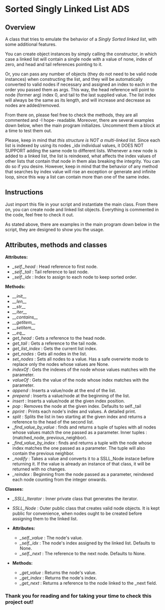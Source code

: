 Sorted Singly Linked List ADS
==================================

Overview
----------------------------------

A class that tries to emulate the behavior of a _Singly Sorted linked list_, with some additional features.

You can create object instances by simply calling the constructor, in which case a linked list will contain a single node with a value of none, index of zero, and head and tail references pointing to it.

Or, you can pass any number of objects (they do not need to be valid node instances) when constructing the list, and they will be automatically converted to valid nodes if necessary and assigned an index to each in the order you passed them as args. This way, the head reference will point to node (former arg) index 0, and tail to the last supplied value. The list index will always be the same as its length, and will increase and decrease as nodes are added/removed.

From there on, please feel free to check the methods, they are all commented and -I hope- readable. Moreover, there are several examples down below, when the main program initializes. Uncomment them a block at a time to test them out.

Please, keep in mind that _this structure is NOT a multi-linked list_. Since each list is indexed by using its nodes _idx individual values, it DOES NOT SUPPORT adding the same node to different lists. Whenever a new node is added to a linked list, the list is reindexed, what affects the index values of other lists that contain that node in them alas breaking the integrity. You can do so if you desire. However, keep in mind that the behavior of any method that searches by index value will rise an exception or generate and infinite loop, since this way a list can contain more than one of the same index.

Instructions
----------------------------------
Just import this file in your script and instantiate the main class. From there on, you can create node and linked list objects. Everything is commented in the code, feel free to check it out.

As stated above, there are examples in the main program down below in the script, they are designed to show you the usage.

Attributes, methods and classes
----------------------------------

**Attributes:**
- *_self.\_head* : Head reference to first node.
- *_self.\_tail* : Tail reference to last node.
- *_self.\_idx* : Index to assign to each node to keep sorted order.

**Methods:**
- *\_\_init\_\_*
- *\_\_len\_\_*
- *\_\_str\_\_*
- *\_\_iter\_\_*
- *\_\_contains\_\_*
- *\_\_getitem\_\_*
- *\_\_setitem\_\_*
- *\_\_eq\_\_*
- _get\_head_ : Gets a reference to the head node.
- _get\_tail_ : Gets a reference to the tail node.
- _get\_list\_index_ : Gets the current list index.
- _get\_nodes_ : Gets all nodes in the list.
- _set\_nodes_ : Sets all nodes to a value. Has a safe overwirte mode to replace only the nodes whose values are None.
- _indexOf_ : Gets the indexes of the node whose values matches with the parameter.
- _valueOf_ : Gets the value of the node whose index matches with the parameter.
- _append_ : Inserts a value/node at the end of the list.
- _prepend_ : Inserts a value/node at the beginning of the list.
- _insert_ : Inserts a value/node at the given index position.
- _pop_ : Removes the node at the given index. Defaults to self._tail
- _pprint_ : Prints each node's index and values. A detailed print.
- _split_ : Splits the list in two starting at the given index and returns a reference to the head of the second list.
- *_find\_value\_by\_value* : finds and returns a tuple of tuples with all nodes whose values match the one passed as a parameter. Inner tuples : (matched_node, previous_neighbor).
- *_find\_value\_by\_index* : finds and returns a tuple with the node whose index matches the one passed as a parameter. The tuple will also contain the previous neighbor.          
- *_nodify* : Takes a value and converts it to a SSLL_Node instace before returning it. If the value is already an instance of that class, it will be returned with no changes.
- *_reindex* : Beginning from the node passed as a parameter, reindexed each node counting from the integer onwards.

**Classes:**
- *_SSLL\_Iterator* : Inner private class that generates the iterator.
- *SSLL\_Node* : Outer public class that creates valid node objects. It is kept public for convenience, when nodes ought to be created before assigning them to the linked list.

- **Attributes:**
    - *_self.\_value* : The node's value. 
    - *_self.\_idx* : The node's index assigned by the linked list. Defaults to None.
    - *_self.\_next* : The reference to the next node. Defaults to None.

- **Methods:**
    - *_get\_value* : Returns the node's value.
    - *_get\_index* : Returns the node's index.
    - *_get\_next* : Returns a reference to the node linked to the _next field.
    
### Thank you for reading and for taking your time to check this project out!
